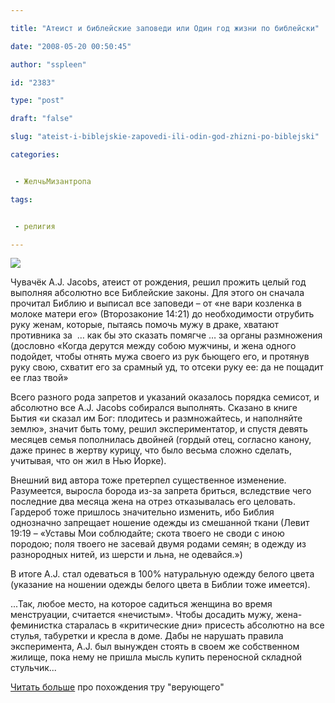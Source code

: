 ```yaml
---

title: "Атеист и библейские заповеди или Один год жизни по библейски"

date: "2008-05-20 00:50:45"

author: "sspleen"

id: "2383"

type: "post"

draft: "false"

slug: "ateist-i-biblejskie-zapovedi-ili-odin-god-zhizni-po-biblejski"

categories:


 - ЖелчьМизантропа

tags:


 - религия

---
```

[![](/uploads/2012/05/библейская-жизнь.jpg)](/2008/05/ateist-i-biblejskie-zapovedi-ili-odin-god-zhizni-po-biblejski/biblejskaya-zhizn/)  
  
Чувачёк A.J. Jacobs, атеист от рождения, решил прожить целый год выполняя абсолютно все Библейские законы. Для этого он сначала прочитал Библию и выписал все заповеди – от «не вари козленка в молоке матери его» (Второзаконие 14:21) до необходимости отрубить руку женам, которые, пытаясь помочь мужу в драке, хватают противника за  … как бы это сказать помягче … за органы размножения (дословно «Когда дерутся между собою мужчины, и жена одного подойдет, чтобы отнять мужа своего из рук бьющего его, и протянув руку свою, схватит его за срамный уд, то отсеки руку ее: да не пощадит ее глаз твой»  
  
Всего разного рода запретов и указаний оказалось порядка семисот, и абсолютно все A.J. Jacobs собирался выполнять. Сказано в книге Бытия «и сказал им Бог: плодитесь и размножайтесь, и наполняйте землю», значит быть тому, решил экспериментатор, и спустя девять месяцев семья пополнилась двойней (гордый отец, согласно канону, даже принес в жертву курицу, что было весьма сложно сделать, учитывая, что он жил в Нью Йорке).  
  
Внешний вид автора тоже претерпел существенное изменение. Разумеется, выросла борода из-за запрета бриться, вследствие чего последние два месяца жена на отрез отказывалась его целовать. Гардероб тоже пришлось значительно изменить, ибо Библия однозначно запрещает ношение одежды из смешанной ткани (Левит 19:19 – «Уставы Мои соблюдайте; скота твоего не своди с иною породою; поля твоего не засевай двумя родами семян; в одежду из разнородных нитей, из шерсти и льна, не одевайся.»)  
  
В итоге A.J. стал одеваться в 100% натуральную одежду белого цвета (указание на ношении одежды белого цвета в Библии тоже имеется).  
  
...Так, любое место, на которое садиться женщина во время менструации, считается «нечистым». Чтобы досадить мужу, жена-феминистка старалась в «критические дни» присесть абсолютно на все стулья, табуретки и кресла в доме. Дабы не нарушать правила эксперимента, A.J. был вынужден стоять в своем же собственном жилище, пока нему не пришла мысль купить переносной складной стульчик...  
  
[Читать больше](http://chtochto.ru/node/82) про похождения тру "верующего"